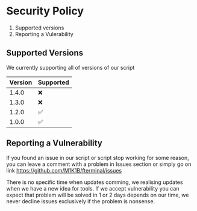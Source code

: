 # Security Policy

1. Supported versions
2. Reporting a Vulerability

## Supported Versions

We currently supporting all of versions of our script

| Version | Supported          |
| ------- | ------------------ |
| 1.4.0   | :x:                |
| 1.3.0   | :x:                |
| 1.2.0   | :white_check_mark: |
| 1.0.0   | :white_check_mark: |                |

## Reporting a Vulnerability


If you found an issue in our script or script stop working for some reason, you can leave a comment
with a problem in Issues section or simply go on link https://github.com/M1K1B/fterminal/issues

There is no specific time when updates comming, we realising updates when we have a new idea for tools.
If we accept vulnerability you can expect that problem will be solved in 1 or 2 days depends on our time,
we never decline issues exclusively if the problem is nonsense.
